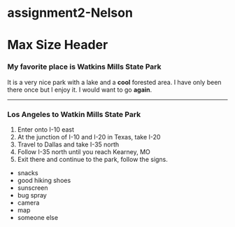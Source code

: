 # assignment2-Nelson
# Max Size Header
### My favorite place is Watkins Mills State Park

It is a very nice park with a lake and a **cool** forested area. I have only been there once but I enjoy it. I would want to go **again**.

---

### Los Angeles to Watkin Mills State Park
1. Enter onto I-10 east
2. At the junction of I-10 and I-20 in Texas, take I-20
3. Travel to Dallas and take I-35 north
4. Follow I-35 north until you reach Kearney, MO
5. Exit there and continue to the park, follow the signs.

* snacks
* good hiking shoes
* sunscreen
* bug spray
* camera
* map
* someone else